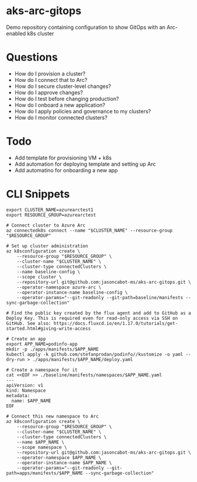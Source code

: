 # aks-arc-gitops

Demo repository containing configuration to show GitOps with an Arc-enabled k8s cluster

# Questions

* How do I provision a cluster?
* How do I connect that to Arc?
* How do I secure cluster-level changes?
* How do I approve changes?
* How do I test before changing production?
* How do I onboard a new application?
* How do I apply policies and governance to my clusters?
* How do I monitor connected clusters?

# Todo

* Add template for provisioning VM + k8s
* Add automation for deploying template and setting up Arc
* Add automatino for onboarding a new app

# CLI Snippets

```
export CLUSTER_NAME=azurearctest1
export RESOURCE_GROUP=azurearctest

# Connect cluster to Azure Arc
az connectedk8s connect --name "$CLUSTER_NAME" --resource-group "$RESOURCE_GROUP"

# Set up cluster administration
az k8sconfiguration create \
    --resource-group "$RESOURCE_GROUP" \
    --cluster-name "$CLUSTER_NAME" \
    --cluster-type connectedClusters \
    --name baseline-config \
    --scope cluster \
    --repository-url git@github.com:jasoncabot-ms/aks-arc-gitops.git \
    --operator-namespace azure-arc \
    --operator-instance-name baseline-config \
    --operator-params="--git-readonly --git-path=baseline/manifests --sync-garbage-collection"

# Find the public key created by the flux agent and add to GitHub as a Deploy Key. This is required even for read-only access via SSH on GitHub. See also: https://docs.fluxcd.io/en/1.17.0/tutorials/get-started.html#giving-write-access 

# Create an app
export APP_NAME=podinfo-app
mkdir -p ./apps/manifests/$APP_NAME
kubectl apply -k github.com/stefanprodan/podinfo//kustomize -o yaml --dry-run > ./apps/manifests/$APP_NAME/deploy.yaml

# Create a namespace for it
cat <<EOF >> ./baseline/manifests/namespaces/$APP_NAME.yaml
---
apiVersion: v1
kind: Namespace
metadata:
  name: $APP_NAME
EOF

# Connect this new namespace to Arc
az k8sconfiguration create \
    --resource-group "$RESOURCE_GROUP" \
    --cluster-name "$CLUSTER_NAME" \
    --cluster-type connectedClusters \
    --name $APP_NAME \
    --scope namespace \
    --repository-url git@github.com:jasoncabot-ms/aks-arc-gitops.git \
    --operator-namespace $APP_NAME \
    --operator-instance-name $APP_NAME \
    --operator-params="--git-readonly --git-path=apps/manifests/$APP_NAME --sync-garbage-collection"


```

